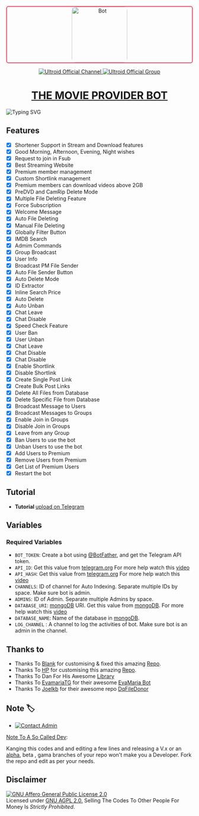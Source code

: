 <div align="center" style="border: 2px solid #e94560; border-radius: 6px; overflow: hidden;">
  <img src="https://yt3.googleusercontent.com/p9g9i5N55WgCn1mFFjl8iut4BOd0O4RRjn7WB_Silj9JmJ42tE-yhdZ0oR_7m-F4kGHT22Br=s176-c-k-c0x00ffffff-no-rj" alt="Bot" width="150" style="border-radius: 10px;">
</div>

<p align="center">
  <a href="https://t.me/ultroid_official">
    <img src="https://img.shields.io/badge/Ultroid%20%F0%9D%95%8F%20Official-Channel-blue?style=for-the-badge&logo=telegram" alt="Ultroid Official Channel">
  </a>
  <a href="https://t.me/ultroidofficial_chat">
    <img src="https://img.shields.io/badge/Ultroid%20%F0%9D%95%8F%20Official-Group-blue?style=for-the-badge&logo=telegram" alt="Ultroid Official Group">
  </a>
</p>

<h1 align="center">
  <a href="https://telegram.me/ultroid_official">THE MOVIE PROVIDER BOT</a>
</h1>

![Typing SVG](https://readme-typing-svg.herokuapp.com/?lines=WELCOME+TO+Ultroid-Official-Repo;A+SIMPLE+AND+POWERFUL+BOT!;A+BOT+WITH+CUSTOM+URL+SHORTNER;AND+CUSTOM+TUTORIAL!;ALSO+HAVE+STREAM+ONLINE;AND+FAST+DOWNLOAD+FEATURE!;AND+MANY+MORE+FEATURES!)

## Features

- [x] Shortener Support in Stream and Download features
- [x] Good Morning, Afternoon, Evening, Night wishes
- [x] Request to join in Fsub
- [x] Best Streaming Website
- [x] Premium member management 
- [x] Custom Shortlink management 
- [x] Premium members can download videos above 2GB
- [x] PreDVD and CamRip Delete Mode
- [x] Multiple File Deleting Feature
- [x] Force Subscription
- [x] Welcome Message
- [x] Auto File Deleting
- [x] Manual File Deleting
- [x] Globally Filter Button
- [x] IMDB Search
- [x] Admim Commands
- [x] Group Broadcast
- [x] User Info
- [x] Broadcast PM File Sender
- [x] Auto File Sender Button
- [x] Auto Delete Mode
- [x] ID Extractor
- [x] Inline Search Price
- [x] Auto Delete
- [x] Auto Unban
- [x] Chat Leave
- [x] Chat Disable
- [x] Speed Check Feature
- [x] User Ban
- [x] User Unban
- [x] Chat Leave
- [x] Chat Disable
- [x] Chat Disable
- [x] Enable Shortlink
- [x] Disable Shortlink
- [x] Create Single Post Link
- [x] Create Bulk Post Links
- [x] Delete All Files from Database
- [x] Delete Specific File from Database
- [x] Broadcast Message to Users
- [x] Broadcast Messages to Groups
- [x] Enable Join in Groups
- [x] Disable Join in Groups
- [x] Leave from any Group
- [x] Ban Users to use the bot
- [x] Unban Users to use the bot
- [x] Add Users to Premium
- [x] Remove Users from Premium
- [x] Get List of Premium Users
- [x] Restart the bot

## Tutorial 
* <b> Tutorial </b> [upload on Telegram](https://t.me/Ultroid_Official/323)

## Variables

### Required Variables
* `BOT_TOKEN`: Create a bot using [@BotFather](https://telegram.dog/BotFather), and get the Telegram API token.
* `API_ID`: Get this value from [telegram.org](https://my.telegram.org/apps) For more help watch this [video](https://youtu.be/gZQJ-yTMkEo)
* `API_HASH`: Get this value from [telegram.org](https://my.telegram.org/apps) For more help watch this [video](https://youtu.be/gZQJ-yTMkEo)
* `CHANNELS`: ID of channel for Auto Indexing. Separate multiple IDs by space. Make sure bot is admin.
* `ADMINS`: ID of Admin. Separate multiple Admins by space.
* `DATABASE_URI`: [mongoDB](https://www.mongodb.com) URI. Get this value from [mongoDB](https://www.mongodb.com). For more help watch this [video](https://youtu.be/watch?v=qFB0cFqiyOM)
* `DATABASE_NAME`: Name of the database in [mongoDB](https://www.mongodb.com).
* `LOG_CHANNEL` : A channel to log the activities of bot. Make sure bot is an admin in the channel.

## Thanks to 
 - Thanks To [Blank](https://t.me/ultroidxTeam) for customising & fixed this amazing [Repo](https://github.com/sahildesai07/TheMovieProviderBot).
 - Thanks To [HP](https://t.me/DeltedFromEarth) for customising this amazing [Repo](https://github.com/HarshalPurohitEdits/TheMovieProviderBot).
 - Thanks To Dan For His Awesome [Library](https://github.com/pyrogram/pyrogram)
 - Thanks To [EvamariaTG](https://raw.githubusercontent.com/EvamariaTG) for their awesome [EvaMaria Bot](https://raw.githubusercontent.com/EvamariaTG/EvaMaria)
 - Thanks To [Joelkb](https://github.com/Joelkb) for their awesome repo [DqFileDonor](https://github.com/Joelkb/DQ-the-file-donor)

## Note 🏷️
 
* [![Contact Admin](https://img.shields.io/static/v1?label=Contact+Developer&message=On+Telegram&color=critical)](https://telegram.me/ultroidxTeam)

[Note To A So Called Dev](https://telegram.dog/subin_works/203): 

Kanging this codes and and editing a few lines and releasing a V.x  or an [alpha](https://telegram.dog/subin_works/204), beta , gama branches of your repo won't make you a Developer.
Fork the repo and edit as per your needs.

## Disclaimer
[![GNU Affero General Public License 2.0](https://www.gnu.org/graphics/agplv3-155x51.png)](https://www.gnu.org/licenses/agpl-3.0.en.html#header)    
Licensed under [GNU AGPL 2.0.](https://github.com/EvamariaTG/evamaria/blob/master/LICENSE)
Selling The Codes To Other People For Money Is *Strictly Prohibited*.
